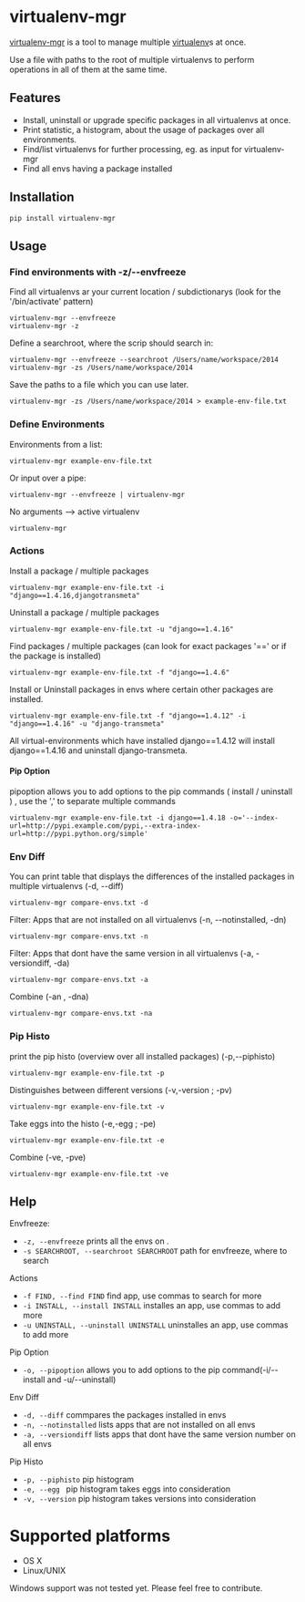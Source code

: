 # virtualenv-mgr

[virtualenv-mgr](https://github.com/arteria/virtualenv-mgr) is a tool to manage multiple [virtualenv](http://www.virtualenv.org/)s at once.

Use a file with paths to the root of multiple virtualenvs to perform operations in all of them at the same time.

## Features

* Install, uninstall or upgrade specific packages in all virtualenvs at once.
* Print statistic, a histogram, about the usage of packages over all environments. 
* Find/list virtualenvs for further processing, eg. as input for virtualenv-mgr
* Find all envs having a package installed


## Installation 

    pip install virtualenv-mgr
 

## Usage

### Find environments with -z/--envfreeze

Find all virtualenvs ar your current location / subdictionarys (look for the '/bin/activate' pattern)

    virtualenv-mgr --envfreeze
    virtualenv-mgr -z
    
Define a searchroot, where the scrip should search in:

    virtualenv-mgr --envfreeze --searchroot /Users/name/workspace/2014
    virtualenv-mgr -zs /Users/name/workspace/2014
    
Save the paths to a file which you can use later.

    virtualenv-mgr -zs /Users/name/workspace/2014 > example-env-file.txt

### Define Environments

Environments from a list:

    virtualenv-mgr example-env-file.txt

Or input over a pipe:

    virtualenv-mgr --envfreeze | virtualenv-mgr

No arguments --> active virtualenv

    virtualenv-mgr
    
### Actions

Install a package / multiple packages

    virtualenv-mgr example-env-file.txt -i "django==1.4.16,djangotransmeta"
    
Uninstall a package / multiple packages
    
    virtualenv-mgr example-env-file.txt -u "django==1.4.16"
        
Find packages / multiple packages (can look for exact packages '==' or if the package is installed)

    virtualenv-mgr example-env-file.txt -f "django==1.4.6"
    
Install or Uninstall packages in envs where certain other packages are installed.

    virtualenv-mgr example-env-file.txt -f "django==1.4.12" -i "django==1.4.16" -u "django-transmeta"
    
All virtual-environments which have installed django==1.4.12 will install django==1.4.16 and uninstall django-transmeta.

#### Pip Option

pipoption allows you to add options to the pip commands ( install / uninstall ) , use the ',' to separate multiple commands

    virtualenv-mgr example-env-file.txt -i django==1.4.18 -o='--index-url=http://pypi.example.com/pypi,--extra-index-url=http://pypi.python.org/simple'


### Env Diff

You can print table that displays the differences of the installed packages in multiple virtualenvs (-d, --diff)

    virtualenv-mgr compare-envs.txt -d
    
Filter: Apps that are not installed on all virtualenvs (-n, --notinstalled, -dn)

    virtualenv-mgr compare-envs.txt -n
    
Filter: Apps that dont have the same version in all virtualenvs (-a, -versiondiff, -da)

    virtualenv-mgr compare-envs.txt -a
    
Combine (-an , -dna)

    virtualenv-mgr compare-envs.txt -na


### Pip Histo

print the pip histo (overview over all installed packages) (-p,--piphisto)

    virtualenv-mgr example-env-file.txt -p
    
Distinguishes between different versions (-v,-version ; -pv)

    virtualenv-mgr example-env-file.txt -v
    
Take eggs into the histo (-e,-egg ; -pe)

    virtualenv-mgr example-env-file.txt -e
    
Combine (-ve, -pve)

    virtualenv-mgr example-env-file.txt -ve
    
 
## Help 
 
Envfreeze:
*  `-z, --envfreeze`      prints all the envs on .
*  `-s SEARCHROOT, --searchroot SEARCHROOT` path for envfreeze, where to search

Actions
*  `-f FIND, --find FIND`  find app, use commas to search for more
*  `-i INSTALL, --install INSTALL` installes an app, use commas to add more
*  `-u UNINSTALL, --uninstall UNINSTALL` uninstalles an app, use commas to add more

Pip Option
* `-o, --pipoption`          allows you to add options to the pip command(-i/--install and -u/--uninstall) 

Env Diff
* `-d, --diff`           commpares the packages installed in envs
* `-n, --notinstalled`   lists apps that are not installed on all envs
* `-a, --versiondiff`    lists apps that dont have the same version number on all envs

Pip Histo
*  `-p, --piphisto`        pip histogram
*  `-e, --egg `            pip histogram takes eggs into consideration
*  `-v, --version`        pip histogram takes versions into consideration

 
# Supported platforms 

* OS X
* Linux/UNIX

Windows support was not tested yet.  Please feel free to contribute.
 

